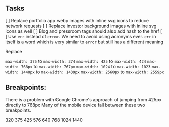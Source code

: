 ## Tasks
[ ] Replace portfolio app webp images with inline svg icons to reduce network requests
[ ] Replace investor background images with inline svg icons as well
[ ] Blog and pressroom tags should also add hash to the href
[ ] Use `err` instead of `error`. We need to avoid using acronyms ever. `err` in itself is a word which is very similar to `error` but still has a different meaning

Replace

`max-width: 375` to `max-width: 374`
`max-width: 425` to `max-width: 424`
`max-width: 768px` to `max-width: 767px`
`max-width: 1024` to `max-width: 1023`
`max-width: 1440px` to `max-width: 1439px`
`max-width: 2560px` to `max-width: 2559px`


## Breakpoints:

There is a problem with Google Chrome's approach of jumping from 425px directly to 768px
Many of the mobile device fall between these two breakpoints.


320
375
425
576
640
768
1024
1440

